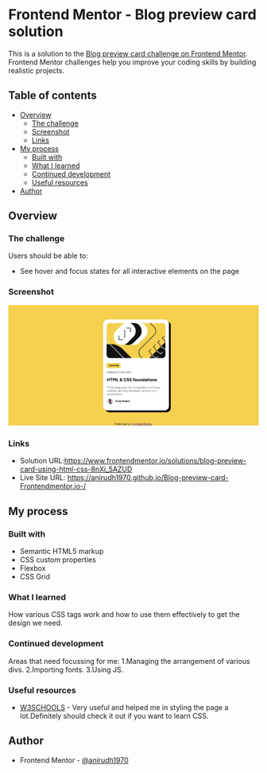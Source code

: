 # Frontend Mentor - Blog preview card solution

This is a solution to the [Blog preview card challenge on Frontend Mentor](https://www.frontendmentor.io/challenges/blog-preview-card-ckPaj01IcS). Frontend Mentor challenges help you improve your coding skills by building realistic projects. 

## Table of contents

- [Overview](#overview)
  - [The challenge](#the-challenge)
  - [Screenshot](#screenshot)
  - [Links](#links)
- [My process](#my-process)
  - [Built with](#built-with)
  - [What I learned](#what-i-learned)
  - [Continued development](#continued-development)
  - [Useful resources](#useful-resources)
- [Author](#author)


## Overview

### The challenge

Users should be able to:

- See hover and focus states for all interactive elements on the page

### Screenshot

![](./result-preview.jpeg)

### Links

- Solution URL:https://www.frontendmentor.io/solutions/blog-preview-card-using-html-css-8nXi_5AZUD
- Live Site URL: https://anirudh1970.github.io/Blog-preview-card-Frontendmentor.io-/

## My process

### Built with

- Semantic HTML5 markup
- CSS custom properties
- Flexbox
- CSS Grid

### What I learned

How various CSS tags work and how to use them effectively to get the design we need.

### Continued development

Areas that need focussing for me:
1.Managing the arrangement of various divs.
2.Importing fonts.
3.Using JS.

### Useful resources

- [W3SCHOOLS](https://w3schools.com/) - Very useful and helped me in styling the page a lot.Definitely should check it out if you want to learn CSS.

## Author

- Frontend Mentor - [@anirudh1970](https://www.frontendmentor.io/profile/@anirudh1970)

